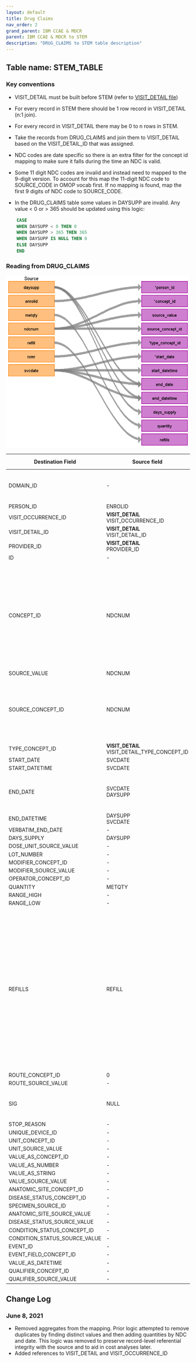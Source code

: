 ```yaml
---
layout: default
title: Drug Claims
nav_order: 2
grand_parent: IBM CCAE & MDCR
parent: IBM CCAE & MDCR to STEM
description: "DRUG_CLAIMS to STEM table description"
---
```


## Table name: **STEM_TABLE**

### Key conventions

* VISIT_DETAIL must be built before STEM (refer to [VISIT_DETAIL file](https://ohdsi.github.io/ETL-LambdaBuilder/IBM_CCAE_MDCR/CCAE_MDCR_visit_detail.html))

* For every record in STEM there should be 1 row record in VISIT_DETAIL (n:1 join).
  
* For every record in VISIT_DETAIL there may be 0 to n rows in STEM.

* Take the records from DRUG_CLAIMS and join them to VISIT_DETAIL based on the VISIT_DETAIL_ID that was assigned.

* NDC codes are date specific so there is an extra filter for the concept id mapping to make sure it falls during the time an NDC is valid.

* Some 11 digit NDC codes are invalid and instead need to mapped to the 9-digit version. To account for this map the 11-digit NDC code to SOURCE_CODE in OMOP vocab first. If no mapping is found, map the first 9 digits of NDC code to SOURCE_CODE.

* In the DRUG_CLAIMS table some values in DAYSUPP are invalid. Any value < 0 or > 365 should be updated using this logic:

```sql
    CASE
    WHEN DAYSUPP < 0 THEN 0
    WHEN DAYSUPP > 365 THEN 365
    WHEN DAYSUPP IS NULL THEN 0
    ELSE DAYSUPP
    END
```

### Reading from **DRUG_CLAIMS**

![](images/image6.png)

| Destination Field | Source field | Logic | Comment field |
| --- | --- | --- | --- |
| DOMAIN_ID | - | This should be the domain_id of the standard concept in the CONCEPT_ID field. If a code is mapped to CONCEPT_ID 0, put the domain_id as Observation | - |
| PERSON_ID | ENROLID | - | - |
| VISIT_OCCURRENCE_ID | **VISIT_DETAIL**<br>VISIT_OCCURRENCE_ID | NULL | - |
| VISIT_DETAIL_ID | **VISIT_DETAIL**<br>VISIT_DETAIL_ID | NULL | - |
| PROVIDER_ID | **VISIT_DETAIL**<br>PROVIDER_ID | NULL | - |
| ID | - | System generated. | - |
| CONCEPT_ID | NDCNUM | Use the <a href="https://ohdsi.github.io/CommonDataModel/sqlScripts.html">Source-to-Standard Query</a><BR />Use the filter:<BR />`WHERE SOURCE_VOCABULARY_ID IN ('NDC')`<br />`AND TARGET_STANDARD_CONCEPT = 'S'`<br />`AND TARGET_INVALID_REASON IS NULL`<br />`AND SVCDATE BETWEEN SOURCE_VALID_START_DATE AND SOURCE_VALID_END_DATE`<BR /><BR />NDCs are a date centric vocabulary, so we need to check that we are using the NDC from the right time. | - |
| SOURCE_VALUE | NDCNUM | - | - |
| SOURCE_CONCEPT_ID | NDCNUM | Use the <a href="https://ohdsi.github.io/CommonDataModel/sqlScripts.html">Source-to-Source Query</a><BR />Use the filter:<BR />`WHERE SOURCE_VOCABULARY_ID IN ('NDC')`<br />`AND TARGET_VOCABULARY_ID IN ('NDC')`<br />`AND SVCDATE BETWEEN SOURCE_VALID_START_DATE AND SOURCE_VALID_END_DATE` | - |
| TYPE_CONCEPT_ID | **VISIT_DETAIL**<br>VISIT_DETAIL_TYPE_CONCEPT_ID | - | - |
| START_DATE | SVCDATE | - | - |
| START_DATETIME | SVCDATE | SVCDATE + Midnight  | - |
| END_DATE | SVCDATE<br>DAYSUPP | DRUG_EXPOSURE_END_DATE = SVCDATE + SUM(DAYSUPP) - 1 <br><br> If DAYSUPP is NULL set to DRUG_EXPOSURE_START_DATE | - |
| END_DATETIME | DAYSUPP<br>SVCDATE | Date calculated for END_DATE + Midnight | - |
| VERBATIM_END_DATE | - | NULL | - |
| DAYS_SUPPLY | DAYSUPP | DAYSUPP | - |
| DOSE_UNIT_SOURCE_VALUE | - | NULL | - |
| LOT_NUMBER | - | NULL | - |
| MODIFIER_CONCEPT_ID | - | 0 | - |
| MODIFIER_SOURCE_VALUE | - | NULL | - |
| OPERATOR_CONCEPT_ID | - | 0 | - |
| QUANTITY | METQTY | METQTY | - |
| RANGE_HIGH | - | NULL | - |
| RANGE_LOW | - | NULL | - |
| REFILLS | REFILL | - | OMOP defines this column as the number of refills after the initial prescription.<BR>The initial prescription is not counted, values start with 0.<BR><BR>REFILL from **DRUG_CLAIM** is defined as a number indicating whether this is the original prescription (0) or the refill number (e.g. 1, 2, etc.). |
| ROUTE_CONCEPT_ID | 0 | - | -|
| ROUTE_SOURCE_VALUE | - | NULL | - |
| SIG | NULL | - | "Sig" is short for the Latin, signetur, or "let it be labeled." |
| STOP_REASON | - | NULL | - |
| UNIQUE_DEVICE_ID | - | NULL | - |
| UNIT_CONCEPT_ID | - | 0 | - |
| UNIT_SOURCE_VALUE | - | NULL | - |
| VALUE_AS_CONCEPT_ID | - | 0 | - |
| VALUE_AS_NUMBER | - | NULL | - |
| VALUE_AS_STRING | - | NULL | - |
| VALUE_SOURCE_VALUE | - | NULL | - |
| ANATOMIC_SITE_CONCEPT_ID | - | 0 | - |
| DISEASE_STATUS_CONCEPT_ID | - | 0 | - |
| SPECIMEN_SOURCE_ID | - | NULL | - |
| ANATOMIC_SITE_SOURCE_VALUE | - | NULL | - |
| DISEASE_STATUS_SOURCE_VALUE | - | NULL | - |
| CONDITION_STATUS_CONCEPT_ID | - | 0 | - |
| CONDITION_STATUS_SOURCE_VALUE | - | NULL | - |
| EVENT_ID | - | NULL | - |
| EVENT_FIELD_CONCEPT_ID | - | 0 | - |
| VALUE_AS_DATETIME | - | NULL | - |
| QUALIFIER_CONCEPT_ID | - | 0 | - |
| QUALIFIER_SOURCE_VALUE | - | NULL | - |

## Change Log

### June 8, 2021
* Removed aggregates from the mapping. Prior logic attempted to remove duplicates by finding distinct values and then adding quantities by NDC and date. This logic was removed to preserve record-level referential integrity with the source and to aid in cost analyses later.
* Added references to VISIT_DETAIL and VISIT_OCCURRENCE_ID 